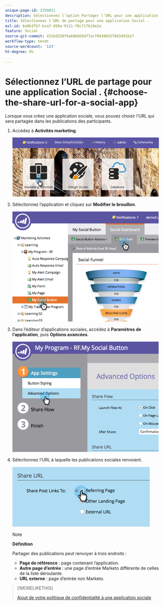 ```yaml
---
unique-page-id: 2359811
description: Sélectionnez l’option Partager l’URL pour une application Social - Documents Marketo - Documentation du produit .
title: Sélectionnez l’URL de partage pour une application Social .
exl-id: 6a0b37b7-bca7-458a-9111-f0c717b18e2a
feature: Social
source-git-commit: 431bd258f9a68bbb9df7acf043085578d3d91b1f
workflow-type: tm+mt
source-wordcount: '123'
ht-degree: 0%

---
```


# Sélectionnez l’URL de partage pour une application Social . {#choose-the-share-url-for-a-social-app}

Lorsque vous créez une application sociale, vous pouvez choisir l’URL qui sera partagée dans les publications des participants.

1. Accédez à **Activités marketing**.

   ![](assets/login-marketing-activities-1.png)

1. Sélectionnez l’application et cliquez sur **Modifier le brouillon**.

   ![](assets/image2015-4-21-11-3a12-3a12.png)

1. Dans l’éditeur d’applications sociales, accédez à **Paramètres de l’application**, puis **Options avancées**.

   ![](assets/image2015-4-21-11-3a14-3a46.png)

1. Sélectionnez l’URL à laquelle les publications sociales renvoient.

   ![](assets/image2015-4-21-11-3a15-3a26.png)

   >[!NOTE]
   >
   >**Définition**
   >
   >Partager des publications peut renvoyer à trois endroits :
   >
   >* **Page de référence** : page contenant l’application.
   >* **Autre page d’entrée** : une page d’entrée Marketo différente de celles de la liste déroulante.
   >* **URL externe** : page d’entrée non Marketo.

>[!MORELIKETHIS]
>
>[Ajout de votre politique de confidentialité à une application sociale](/help/marketo/product-docs/demand-generation/social/social-functions/add-your-privacy-policy-to-a-social-app.md)
